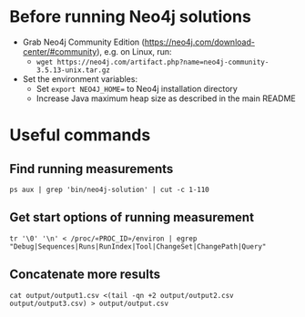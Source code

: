 # Before running Neo4j solutions

- Grab Neo4j Community Edition (https://neo4j.com/download-center/#community), e.g. on Linux, run:
  - `wget https://neo4j.com/artifact.php?name=neo4j-community-3.5.13-unix.tar.gz`
- Set the environment variables:
  - Set `export NEO4J_HOME=` to Neo4j installation directory
  - Increase Java maximum heap size as described in the main README

# Useful commands

## Find running measurements
```console
ps aux | grep 'bin/neo4j-solution' | cut -c 1-110
```

## Get start options of running measurement
```console
tr '\0' '\n' < /proc/«PROC_ID»/environ | egrep "Debug|Sequences|Runs|RunIndex|Tool|ChangeSet|ChangePath|Query"
```

## Concatenate more results
```console
cat output/output1.csv <(tail -qn +2 output/output2.csv output/output3.csv) > output/output.csv
```
